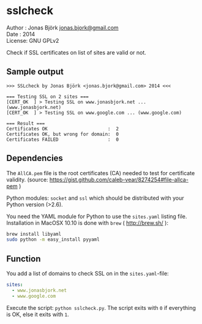sslcheck
========
Author : Jonas Björk <jonas.bjork@gmail.com><br />
Date   : 2014<br />
License: GNU GPLv2

Check if SSL certificates on list of sites are valid or not.

## Sample output

	>>> SSLcheck by Jonas Björk <jonas.bjork@gmail.com> 2014 <<<

	=== Testing SSL on 2 sites ===
	[CERT_OK  ] > Testing SSL on www.jonasbjork.net ... (www.jonasbjork.net)
	[CERT_OK  ] > Testing SSL on www.google.com ... (www.google.com)

	=== Result ===
	Certificates OK                      :  2
	Certificates OK, but wrong for domain:  0
	Certificates FAILED                  :  0

## Dependencies

The `AllCA.pem` file is the root certificates (CA) needed to test for
certificate validity. (source: https://gist.github.com/caleb-vear/8274254#file-allca-pem )

Python modules: `socket` and `ssl` which should be distributed with 
your Python version (>2.6).

You need the YAML module for Python to use the `sites.yaml` listing file. Installation 
in MacOSX 10.10 is done with `brew` ( http://brew.sh/ ):

```bash
brew install libyaml
sudo python -m easy_install pyyaml
```

## Function

You add a list of domains to check SSL on in the `sites.yaml`-file:

```yaml
sites:
  - www.jonasbjork.net
  - www.google.com
```

Execute the script: `python sslcheck.py`. The script exits with `0` if 
everything is OK, else it exits with `1`.

